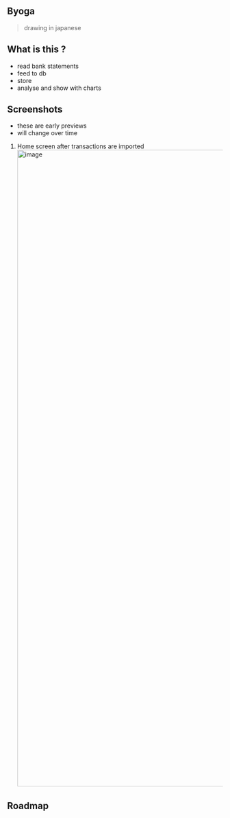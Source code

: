 ## Byoga

> drawing in japanese

## What is this ?

- read bank statements
- feed to db
- store
- analyse and show with charts

## Screenshots

- these are early previews
- will change over time

1. Home screen after transactions are imported
   <img width="1484" alt="image" src="https://github.com/user-attachments/assets/faf3290f-c806-4a06-848c-a24a2b74d46e">

## Roadmap
